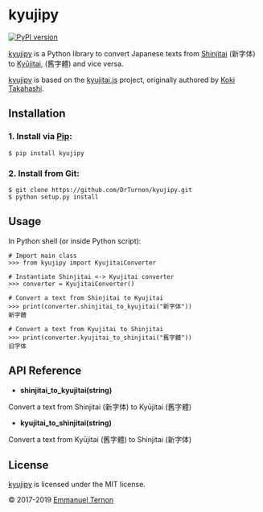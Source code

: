 # kyujipy

[![PyPI version](https://badge.fury.io/py/kyujipy.svg)](https://badge.fury.io/py/kyujipy)

[kyujipy](https://github.com/DrTurnon/kyujipy) is a  Python library to convert Japanese texts from
[Shinjitai](https://en.wikipedia.org/wiki/Shinjitai) (新字体) to
[Kyūjitai](https://en.wikipedia.org/wiki/Ky%C5%ABjitai), (舊字體) and vice versa.

[kyujipy](https://github.com/DrTurnon/kyujipy) is based on the
[kyujitai.js](https://github.com/hakatashi/kyujitai.js) project, originally authored by
[Koki Takahashi](https://github.com/hakatashi).


## Installation

### 1. Install via [Pip](http://www.pip-installer.org/):

    $ pip install kyujipy

### 2. Install from Git:

    $ git clone https://github.com/DrTurnon/kyujipy.git
    $ python setup.py install


## Usage

In Python shell (or inside Python script):

    
    # Import main class
    >>> from kyujipy import KyujitaiConverter
    
    # Instantiate Shinjitai <-> Kyujitai converter
    >>> converter = KyujitaiConverter()
    
    # Convert a text from Shinjitai to Kyujitai
    >>> print(converter.shinjitai_to_kyujitai("新字体"))
    新字體
    
    # Convert a text from Kyujitai to Shinjitai
    >>> print(converter.kyujitai_to_shinjitai("舊字體"))
    旧字体


## API Reference

* __shinjitai_to_kyujitai(string)__

Convert a text from Shinjitai (新字体) to Kyūjitai (舊字體)

* __kyujitai_to_shinjitai(string)__

Convert a text from Kyūjitai (舊字體) to Shinjitai (新字体)


## License

[kyujipy](https://github.com/DrTurnon/kyujipy) is licensed under the MIT license.

© 2017-2019 [Emmanuel Ternon](https://github.com/DrTurnon)
